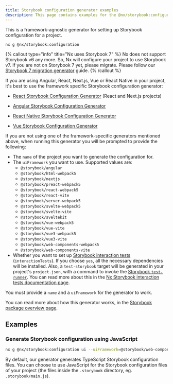 ```yaml
---
title: Storybook configuration generator examples
description: This page contains examples for the @nx/storybook:configuration generator.
---
```


This is a framework-agnostic generator for setting up Storybook configuration for a project.

```bash
nx g @nx/storybook:configuration
```

{% callout type="info" title="Nx uses Storybook 7" %}
Nx does not support Storybook v6 any more. So, Nx will configure your project to use Storybook v7. If you are not on Storybook 7 yet, please migrate. Please follow our [Storybook 7 migration generator](/nx-api/storybook/generators/migrate-7) guide.
{% /callout %}

If you are using Angular, React, Next.js, Vue or React Native in your project, it's best to use the framework specific Storybook configuration generator:

-  [React Storybook Configuration Generator](/nx-api/react/generators/storybook-configuration) (React and Next.js projects)

-  [Angular Storybook Configuration Generator](/nx-api/angular/generators/storybook-configuration)

-  [React Native Storybook Configuration Generator](/nx-api/react-native/generators/storybook-configuration)

-  [Vue Storybook Configuration Generator](/nx-api/vue/generators/storybook-configuration)

If you are not using one of the framework-specific generators mentioned above, when running this generator you will be prompted to provide the following:

-  The `name` of the project you want to generate the configuration for.
-  The `uiFramework` you want to use. Supported values are:
   -  `@storybook/angular`
   -  `@storybook/html-webpack5`
   -  `@storybook/nextjs`
   -  `@storybook/preact-webpack5`
   -  `@storybook/react-webpack5`
   -  `@storybook/react-vite`
   -  `@storybook/server-webpack5`
   -  `@storybook/svelte-webpack5`
   -  `@storybook/svelte-vite`
   -  `@storybook/sveltekit`
   -  `@storybook/vue-webpack5`
   -  `@storybook/vue-vite`
   -  `@storybook/vue3-webpack5`
   -  `@storybook/vue3-vite`
   -  `@storybook/web-components-webpack5`
   -  `@storybook/web-components-vite`
-  Whether you want to set up [Storybook interaction tests](https://storybook.js.org/docs/angular/writing-tests/interaction-testing) (`interactionTests`). If you choose `yes`, all the necessary dependencies will be installed. Also, a `test-storybook` target will be generated in your project's `project.json`, with a command to invoke the [Storybook `test-runner`](https://storybook.js.org/docs/angular/writing-tests/test-runner). You can read more about this in the [Nx Storybook interaction tests documentation page](/recipes/storybook/storybook-interaction-tests#setup-storybook-interaction-tests).

You must provide a `name` and a `uiFramework` for the generator to work.

You can read more about how this generator works, in the [Storybook package overview page](/nx-api/storybook#generating-storybook-configuration).

## Examples

### Generate Storybook configuration using JavaScript

```bash
nx g @nx/storybook:configuration ui --uiFramework=@storybook/web-components-vite --tsConfiguration=false
```

By default, our generator generates TypeScript Storybook configuration files. You can choose to use JavaScript for the Storybook configuration files of your project (the files inside the `.storybook` directory, eg. `.storybook/main.js`).
